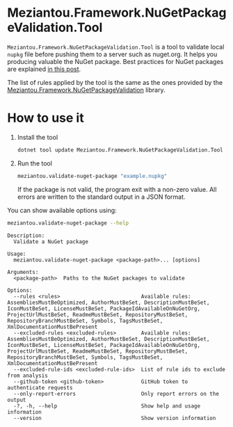 # Meziantou.Framework.NuGetPackageValidation.Tool

`Meziantou.Framework.NuGetPackageValidation.Tool` is a tool to validate local `nupkg` file before pushing them to a server such as nuget.org.
It helps you producing valuable the NuGet package. Best practices for NuGet packages are explained [in this post](https://www.meziantou.net/ensuring-best-practices-for-nuget-packages.htm).

The list of rules applied by the tool is the same as the ones provided by the [Meziantou.Framework.NuGetPackageValidation](https://github.com/meziantou/Meziantou.Framework/blob/main/src/Meziantou.Framework.NuGetPackageValidation/readme.md) library.

# How to use it

1. Install the tool

    ````bash
    dotnet tool update Meziantou.Framework.NuGetPackageValidation.Tool --global
    ````

2. Run the tool

    ````bash
    meziantou.validate-nuget-package "example.nupkg"
    ````

    If the package is not valid, the program exit with a non-zero value. All errors are written to the standard output in a JSON format.

You can show available options using:

````bash
meziantou.validate-nuget-package --help
````

<!-- help -->
```
Description:
  Validate a NuGet package

Usage:
  meziantou.validate-nuget-package <package-path>... [options]

Arguments:
  <package-path>  Paths to the NuGet packages to validate

Options:
  --rules <rules>                          Available rules: AssembliesMustBeOptimized, AuthorMustBeSet, DescriptionMustBeSet, IconMustBeSet, LicenseMustBeSet, PackageIdAvailableOnNuGetOrg, ProjectUrlMustBeSet, ReadmeMustBeSet, RepositoryMustBeSet, RepositoryBranchMustBeSet, Symbols, TagsMustBeSet, XmlDocumentationMustBePresent
  --excluded-rules <excluded-rules>        Available rules: AssembliesMustBeOptimized, AuthorMustBeSet, DescriptionMustBeSet, IconMustBeSet, LicenseMustBeSet, PackageIdAvailableOnNuGetOrg, ProjectUrlMustBeSet, ReadmeMustBeSet, RepositoryMustBeSet, RepositoryBranchMustBeSet, Symbols, TagsMustBeSet, XmlDocumentationMustBePresent
  --excluded-rule-ids <excluded-rule-ids>  List of rule ids to exclude from analysis
  --github-token <github-token>            GitHub token to authenticate requests
  --only-report-errors                     Only report errors on the output
  -?, -h, --help                           Show help and usage information
  --version                                Show version information
```
<!-- help -->